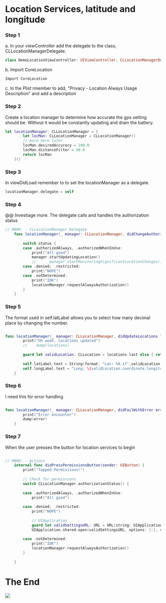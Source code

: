 # Location Services, latitude and longitude


### Step 1
a. In your viewController add the delegate to the class, CLLocationManagerDelegate.
```swift
class DemoLocationViewController: UIViewController, CLLocationManagerDelegate {
```
b. Import CoreLocation
```swift
Import CoreLocation
```
c. In the Plist rmember to add, "Privacy - Location Always Usage Description" and add a description

### Step 2
Create a location manager to determine how accurate the gps setting should be. Without it would be constantly updating and drain the battery.

```swift
let locationManager: CLLocationManager = {
        let locMan: CLLocationManager = CLLocationManager()
        // more here later
        locMan.desiredAccuracy = 100.0
        locMan.distanceFilter = 50.0
        return locMan
    }()
```
### Step 3 
In viewDidLoad remember to to set the locationManager as a delegate.

```swift
locationManager.delegate = self
```
### Step 4
@@ Investiage more. The delegate calls and handles the authorization status


```swift
// MARK: - CLLocationManager Delegate
    func locationManager(_ manager: CLLocationManager, didChangeAuthorization status: CLAuthorizationStatus) {
        
        switch status {
        case .authorizedAlways, .authorizedWhenInUse:
            print("All good")
            manager.startUpdatingLocation()
            //      manager.startMonitoringSignificantLocationChanges()
        case .denied, .restricted:
            print("NOPE")
        case .notDetermined:
            print("IDK")
            locationManager.requestAlwaysAuthorization()
        }
    }
 ```
### Step 5 

The format used in self.latLabel allows you to select how many decimal place by changing the number.
```swift

func locationManager(_ manager: CLLocationManager, didUpdateLocations locations: [CLLocation]) {
        print("Oh woah, locations updated")
        //    dump(locations)
        
        guard let validLocation: CLLocation = locations.last else { return }
        
        self.latLabel.text = String(format: "Lat: %0.1f",validLocation.coordinate.latitude)
        self.longLabel.text = "Long: \(validLocation.coordinate.longitude)"
    }

```

### Step 6 

I need this for error handling
```swift

func locationManager(_ manager: CLLocationManager, didFailWithError error: Error) {
        print("Error encounter")
        dump(error)
    }

```
### Step 7 
When the user presses the button for location services to begin 
``` swift

// MARK: - Actions
    internal func didPressPermissionsButton(sender: UIButton) {
        print("Tapped Permissions!")
        
        // Check for permissions
        switch CLLocationManager.authorizationStatus() {
            
        case .authorizedAlways, .authorizedWhenInUse:
            print("All good")
            
        case .denied, .restricted:
            print("NOPE")
            
            // UIApplication
            guard let validSettingsURL: URL = URL(string: UIApplicationOpenSettingsURLString) else { return }
            UIApplication.shared.open(validSettingsURL, options: [:], completionHandler: nil)
            
        case .notDetermined:
            print("IDK")
            locationManager.requestAlwaysAuthorization()
        }
        
    }


```
# The End



![](https://cloud.githubusercontent.com/assets/17558242/21366803/6930d752-c6c9-11e6-845b-e5f0c2d9e917.png)
